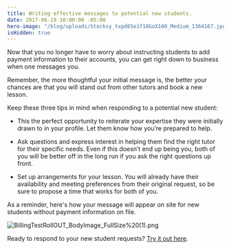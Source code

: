 ```yaml
---
title: Writing effective messages to potential new students.
date: 2017-06-19 10:00:00 -05:00
hero-image: "/blog/uploads/Stocksy_txpd65e1f18GoX100_Medium_1364167.jpg"
isHidden: true
---
```


Now that you no longer have to worry about instructing students to add payment information to their accounts, you can get right down to business when one messages you.
 
Remember, the more thoughtful your initial message is, the better your chances are that you will stand out from other tutors and book a new lesson.
 
Keep these three tips in mind when responding to a potential new student:
 
* This the perfect opportunity to reiterate your expertise they were initially drawn to in your profile. Let them know how you’re prepared to help.

* Ask questions and express interest in helping them find the right tutor for their specific needs. Even if this doesn’t end up being you, both of you will be better off in the long run if you ask the right questions up front.

* Set up arrangements for your lesson. You will already have their availability and meeting preferences from their original request, so be sure to propose a time that works for both of you.

As a reminder, here's how your message will appear on site for new students without payment information on file.

![BillingTestRollOUT_BodyImage_FullSize%20(1).png](/blog/uploads/BillingTestRollOUT_BodyImage_FullSize%20(1).png)
 
Ready to respond to your new student requests? [Try it out here](https://www.wyzant.com/tutor/messaging/).
